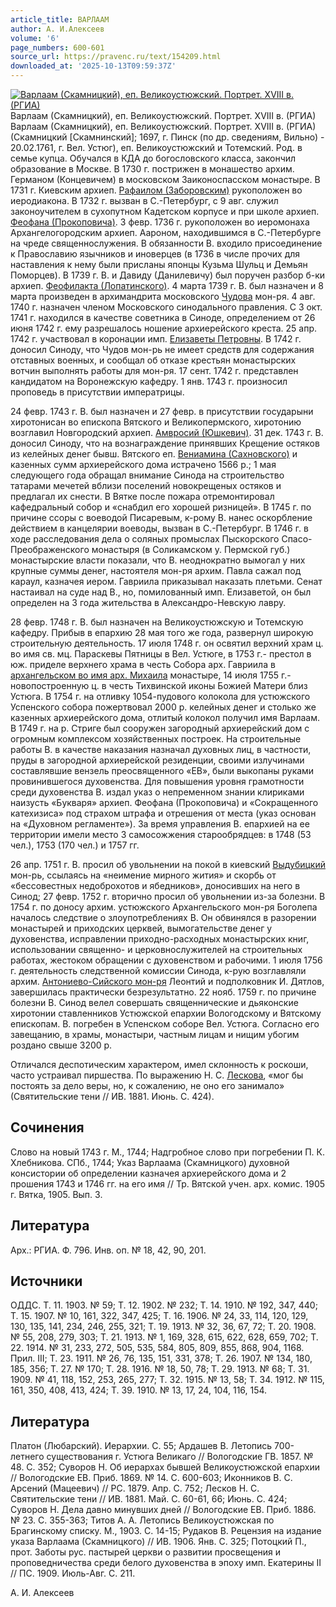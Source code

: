 ```yaml
---
article_title: ВАРЛААМ
author: А. И.Алексеев
volume: '6'
page_numbers: 600-601
source_url: https://pravenc.ru/text/154209.html
downloaded_at: '2025-10-13T09:59:37Z'
---
```


[![Варлаам (Скамницкий), еп. Великоустюжский. Портрет. XVIII в. (РГИА)](https://pravenc.ru/data/537/461/1234/i200.jpg "Кликните для увеличения картинки")](https://pravenc.ru/data/537/461/1234/i400.jpg)Варлаам (Скамницкий), еп. Великоустюжский. Портрет. XVIII в. (РГИА)  
Варлаам (Скамницкий), еп. Великоустюжский. Портрет. XVIII в. (РГИА)(Скамницкий [Скамнинский]; 1697, г. Пинск (по др. сведениям, Вильно) - 20.02.1761, г. Вел. Устюг), еп. Великоустюжский и Тотемский. Род. в семье купца. Обучался в КДА до богословского класса, закончил образование в Москве. В 1730 г. пострижен в монашество архим. Германом (Концевичем) в московском Заиконоспасском монастыре. В 1731 г. Киевским архиеп. [Рафаилом (Заборовским)](<https://pravenc.ru/text/Рафаилом (Заборовским).html>) рукоположен во иеродиакона. В 1732 г. вызван в С.-Петербург, с 9 авг. служил законоучителем в сухопутном Кадетском корпусе и при школе архиеп. [Феофана (Прокоповича)](<https://pravenc.ru/text/Феофана (Прокоповича).html>). 3 февр. 1736 г. рукоположен во иеромонаха Архангелогородским архиеп. Аароном, находившимся в С.-Петербурге на чреде священнослужения. В обязанности В. входило присоединение к Православию язычников и иноверцев (в 1736 в числе прочих для наставления к нему были присланы японцы Кузьма Шульц и Демьян Поморцев). В 1739 г. В. и Давиду (Данилевичу) был поручен разбор б-ки архиеп. [Феофилакта (Лопатинского)](<https://pravenc.ru/text/Феофилакта (Лопатинского).html>). 4 марта 1739 г. В. был назначен и 8 марта произведен в архимандрита московского [Чудова](https://pravenc.ru/text/Чудова.html) мон-ря. 4 авг. 1740 г. назначен членом Московского синодального правления. С 3 окт. 1741 г. находился в качестве советника в Синоде, определением от 26 июня 1742 г. ему разрешалось ношение архиерейского креста. 25 апр. 1742 г. участвовал в коронации имп. [Елизаветы Петровны](<https://pravenc.ru/text/Елизаветы Петровны.html>). В 1742 г. доносил Синоду, что Чудов мон-рь не имеет средств для содержания отставных военных, и сообщал об отказе крестьян монастырских вотчин выполнять работы для мон-ря. 17 сент. 1742 г. представлен кандидатом на Воронежскую кафедру. 1 янв. 1743 г. произносил проповедь в присутствии императрицы.

24 февр. 1743 г. В. был назначен и 27 февр. в присутствии государыни хиротонисан во епископа Вятского и Великопермского, хиротонию возглавил Новгородский архиеп. [Амвросий (Юшкевич)](<https://pravenc.ru/text/Амвросий (Юшкевич).html>). 31 дек. 1743 г. В. доносил Синоду, что на вознаграждение принявших Крещение остяков из келейных денег бывш. Вятского еп. [Вениамина (Сахновского)](<https://pravenc.ru/text/Вениамина (Сахновского).html>) и казенных сумм архиерейского дома истрачено 1566 р.; 1 мая следующего года обращал внимание Синода на строительство татарами мечетей вблизи поселений новокрещеных остяков и предлагал их снести. В Вятке после пожара отремонтировал кафедральный собор и «снабдил его хорошей ризницей». В 1745 г. по причине ссоры с воеводой Писаревым, к-рому В. нанес оскорбление действием в канцелярии воеводы, вызван в С.-Петербург. В 1746 г. в ходе расследования дела о соляных промыслах Пыскорского Спасо-Преображенского монастыря (в Соликамском у. Пермской губ.) монастырские власти показали, что В. неоднократно вымогал у них крупные суммы денег, настоятеля мон-ря архим. Павла сажал под караул, казначея иером. Гавриила приказывал наказать плетьми. Сенат настаивал на суде над В., но, помилованный имп. Елизаветой, он был определен на 3 года жительства в Александро-Невскую лавру.

28 февр. 1748 г. В. был назначен на Великоустюжскую и Тотемскую кафедру. Прибыв в епархию 28 мая того же года, развернул широкую строительную деятельность. 17 июля 1748 г. он освятил верхний храм ц. во имя св. мц. Параскевы Пятницы в Вел. Устюге, в 1753 г.- престол в юж. приделе верхнего храма в честь Собора арх. Гавриила в [архангельском во имя арх. Михаила](<https://pravenc.ru/text/АРХАНГЕЛЬСКИЙ ВО ИМЯ АРХАНГЕЛА МИХАИЛА МУЖСКОЙ МОНАСТЫРЬ.html>) монастыре, 14 июля 1755 г.- новопостроенную ц. в честь Тихвинской иконы Божией Матери близ Устюга. В 1754 г. на отливку 1054-пудового колокола для устюжского Успенского собора пожертвовал 2000 р. келейных денег и столько же казенных архиерейского дома, отлитый колокол получил имя Варлаам. В 1749 г. на р. Стриге был сооружен загородный архиерейский дом с огромным комплексом хозяйственных построек. На строительные работы В. в качестве наказания назначал духовных лиц, в частности, пруды в загородной архиерейской резиденции, своими излучинами составлявшие вензель преосвященного «ЕВ», были выкопаны руками провинившегося духовенства. Для повышения уровня грамотности среди духовенства В. издал указ о непременном знании клириками наизусть «Букваря» архиеп. Феофана (Прокоповича) и «Сокращенного катехизиса» под страхом штрафа и отрешения от места (указ основан на «Духовном регламенте»). За время управления В. епархией на ее территории имели место 3 самосожжения старообрядцев: в 1748 (53 чел.), 1753 (170 чел.) и 1757 гг.

26 апр. 1751 г. В. просил об увольнении на покой в киевский [Выдубицкий](https://pravenc.ru/text/Выдубицкий.html) мон-рь, ссылаясь на «неимение мирного жития» и скорбь от «бессовестных недоброхотов и ябедников», доносивших на него в Синод; 27 февр. 1752 г. вторично просил об увольнении из-за болезни. В 1754 г. по доносу архим. устюжского Архангельского мон-ря Боголепа началось следствие о злоупотреблениях В. Он обвинялся в разорении монастырей и приходских церквей, вымогательстве денег у духовенства, исправлении приходно-расходных монастырских книг, использовании священно- и церковнослужителей на строительных работах, жестоком обращении с духовенством и рабочими. 1 июля 1756 г. деятельность следственной комиссии Синода, к-рую возглавляли архим. [Антониево-Сийского мон-ря](<https://pravenc.ru/text/АНТОНИЕВ СИЙСКИЙ ВО ИМЯ СВЯТОЙ ТРОИЦЫ МУЖСКОЙ МОНАСТЫРЬ.html>) Леонтий и подполковник И. Дятлов, завершилась практически безрезультатно. 22 нояб. 1759 г. по причине болезни В. Синод велел совершать священнические и дьяконские хиротонии ставленников Устюжской епархии Вологодскому и Вятскому епископам. В. погребен в Успенском соборе Вел. Устюга. Согласно его завещанию, в храмы, монастыри, частным лицам и нищим убогим роздано свыше 3200 р.

Отличался деспотическим характером, имел склонность к роскоши, часто устраивал пиршества. По выражению Н. С. [Лескова](https://pravenc.ru/text/Лескова.html), «мог бы постоять за дело веры, но, к сожалению, не оно его занимало» (Святительские тени // ИВ. 1881. Июнь. С. 424).

## Сочинения

Слово на новый 1743 г. М., 1744; Надгробное слово при погребении П. К. Хлебникова. СПб., 1744; Указ Варлаама (Скамницкого) духовной консистории об определении казначея архиерейского дома и 2 прошения 1743 и 1746 гг. на его имя // Тр. Вятской учен. арх. комис. 1905 г. Вятка, 1905. Вып. 3.

## Литература

Арх.: РГИА. Ф. 796. Инв. оп. № 18, 42, 90, 201.

## Источники

ОДДС. Т. 11. 1903. № 59; Т. 12. 1902. № 232; Т. 14. 1910. № 192, 347, 440; Т. 15. 1907. № 10, 161, 322, 347, 425; Т. 16. 1906. № 24, 33, 114, 120, 129, 130, 135, 141, 234, 246, 255, 321; Т. 19. 1913. № 32, 36, 67, 72; Т. 20. 1908. № 55, 208, 279, 303; Т. 21. 1913. № 1, 169, 328, 615, 622, 628, 659, 702; Т. 22. 1914. № 31, 233, 272, 505, 535, 584, 805, 809, 855, 868, 904, 1168. Прил. III; Т. 23. 1911. № 26, 76, 135, 151, 331, 378; Т. 26. 1907. № 134, 180, 185, 356; Т. 27. № 170; Т. 28. 1916. № 18, 50, 78; Т. 29. 1913. № 68; Т. 31. 1909. № 41, 118, 152, 253, 265, 277; Т. 32. 1915. № 13, 58; Т. 34. 1912. № 115, 161, 350, 408, 413, 424; Т. 39. 1910. № 13, 17, 24, 104, 116, 154.

## Литература

Платон (Любарский). Иерархии. С. 55; Ардашев В. Летопись 700-летнего существования г. Устюга Великаго // Вологодские ГВ. 1857. № 48. С. 352; Суворов Н. Об иерархах бывшей Великоустюжской епархии // Вологодские ЕВ. Приб. 1869. № 14. С. 600-603; Иконников В. С. Арсений (Мацеевич) // РС. 1879. Апр. С. 752; Лесков Н. С. Святительские тени // ИВ. 1881. Май. С. 60-61, 66; Июнь. С. 424; Суворов Н. Дела давно минувших дней // Вологодские ЕВ. Приб. 1886. № 23. С. 355-363; Титов А. А. Летопись Великоустюжская по Брагинскому списку. М., 1903. С. 14-15; Рудаков В. Рецензия на издание указа Варлаама (Скамницкого) // ИВ. 1906. Янв. С. 325; Потоцкий П., прот. Заботы рус. пастырей церкви о развитии просвещения и проповедничества среди белого духовенства в эпоху имп. Екатерины II // ПС. 1909. Июль-Авг. С. 211.

А. И.  Алексеев
